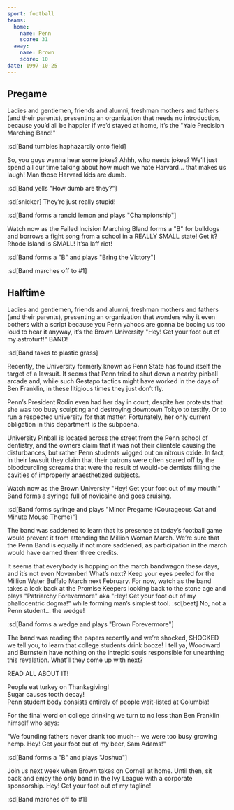 ```yaml
---
sport: football
teams:
  home:
    name: Penn
    score: 31
  away:
    name: Brown
    score: 10
date: 1997-10-25
---
```


## Pregame

Ladies and gentlemen, friends and alumni, freshman mothers and fathers (and their parents), presenting an organization that needs no introduction, because you’d all be happier if we’d stayed at home, it’s the "Yale Precision Marching Band!"

:sd[Band tumbles haphazardly onto field]

So, you guys wanna hear some jokes? Ahhh, who needs jokes? We’ll just spend all our time talking about how much we hate Harvard... that makes us laugh! Man those Harvard kids are dumb.

:sd[Band yells "How dumb are they?"]

:sd[snicker] They’re just really stupid!

:sd[Band forms a rancid lemon and plays "Championship"]

Watch now as the Failed Incision Marching Bland forms a "B" for bulldogs and borrows a fight song from a school in a REALLY SMALL state! Get it? Rhode Island is SMALL! It’sa laff riot!

:sd[Band forms a "B" and plays "Bring the Victory"]

:sd[Band marches off to #1]

## Halftime

Ladies and gentlemen, friends and alumni, freshman mothers and fathers (and their parents), presenting an organization that wonders why it even bothers with a script because you Penn yahoos are gonna be booing us too loud to hear it anyway, it’s the Brown University "Hey! Get your foot out of my astroturf!" BAND!

:sd[Band takes to plastic grass]

Recently, the University formerly known as Penn State has found itself the target of a lawsuit. It seems that Penn tried to shut down a nearby pinball arcade and, while such Gestapo tactics might have worked in the days of Ben Franklin, in these litigious times they just don’t fly.

Penn’s President Rodin even had her day in court, despite her protests that she was too busy sculpting and destroying downtown Tokyo to testify. Or to run a respected university for that matter. Fortunately, her only current obligation in this department is the subpoena.

University Pinball is located across the street from the Penn school of dentistry, and the owners claim that it was not their clientele causing the disturbances, but rather Penn students wigged out on nitrous oxide. In fact, in their lawsuit they claim that their patrons were often scared off by the bloodcurdling screams that were the result of would-be dentists filling the cavities of improperly anaesthetized subjects.

Watch now as the Brown University "Hey! Get your foot out of my mouth!" Band forms a syringe full of novicaine and goes cruising.

:sd[Band forms syringe and plays "Minor Pregame (Courageous Cat and Minute Mouse Theme)"]

The band was saddened to learn that its presence at today’s football game would prevent it from attending the Million Woman March. We’re sure that the Penn Band is equally if not more saddened, as participation in the march would have earned them three credits.

It seems that everybody is hopping on the march bandwagon these days, and it’s not even November! What’s next? Keep your eyes peeled for the Million Water Buffalo March next February. For now, watch as the band takes a look back at the Promise Keepers looking back to the stone age and plays "Patriarchy Forevermore" aka "Hey! Get your foot out of my phallocentric dogma!" while forming man’s simplest tool. :sd[beat] No, not a Penn student... the wedge!

:sd[Band forms a wedge and plays "Brown Forevermore"]

The band was reading the papers recently and we’re shocked, SHOCKED we tell you, to learn that college students drink booze! I tell ya, Woodward and Bernstein have nothing on the intrepid souls responsible for unearthing this revalation. What’ll they come up with next?

READ ALL ABOUT IT!

People eat turkey on Thanksgiving! <br> Sugar causes tooth decay! <br> Penn student body consists entirely of people wait-listed at Columbia!

For the final word on college drinking we turn to no less than Ben Franklin himself who says:

"We founding fathers never drank too much-- we were too busy growing hemp. Hey! Get your foot out of my beer, Sam Adams!"

:sd[Band forms a "B" and plays "Joshua"]

Join us next week when Brown takes on Cornell at home. Until then, sit back and enjoy the only band in the Ivy League with a corporate sponsorship. Hey! Get your foot out of my tagline!

:sd[Band marches off to #1]
